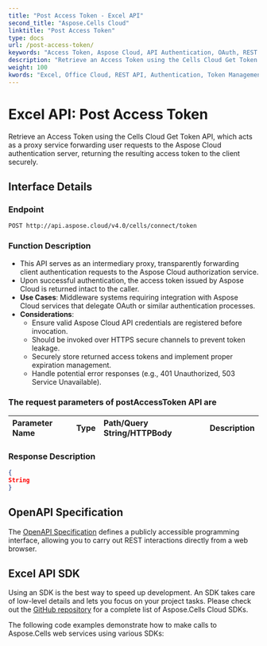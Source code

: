 ```yaml
---
title: "Post Access Token - Excel API"
second_title: "Aspose.Cells Cloud"
linktitle: "Post Access Token"
type: docs
url: /post-access-token/
keywords: "Access Token, Aspose Cloud, API Authentication, OAuth, REST API, Excel, Office Cloud, Token Management"
description: "Retrieve an Access Token using the Cells Cloud Get Token API, which acts as a proxy service forwarding user requests to the Aspose Cloud authentication server, and returns the resulting access token to the client securely."
weight: 100
kwords: "Excel, Office Cloud, REST API, Authentication, Token Management, Middleware Integration, Secure API, Aspose Cloud"
---
```


# **Excel API: Post Access Token**

Retrieve an Access Token using the Cells Cloud Get Token API, which acts as a proxy service forwarding user requests to the Aspose Cloud authentication server, returning the resulting access token to the client securely.

## **Interface Details**

### **Endpoint**

```
POST http://api.aspose.cloud/v4.0/cells/connect/token
```

### **Function Description**

- This API serves as an intermediary proxy, transparently forwarding client authentication requests to the Aspose Cloud authorization service.
- Upon successful authentication, the access token issued by Aspose Cloud is returned intact to the caller.
- **Use Cases**: Middleware systems requiring integration with Aspose Cloud services that delegate OAuth or similar authentication processes.
- **Considerations**:
  - Ensure valid Aspose Cloud API credentials are registered before invocation.
  - Should be invoked over HTTPS secure channels to prevent token leakage.
  - Securely store returned access tokens and implement proper expiration management.
  - Handle potential error responses (e.g., 401 Unauthorized, 503 Service Unavailable).

### The request parameters of **postAccessToken** API are

| Parameter Name | Type | Path/Query String/HTTPBody | Description |
| :- | :- | :- |:- |

### **Response Description**

```json
{
String
}
```

## OpenAPI Specification

The [OpenAPI Specification](https://reference.aspose.cloud/cells/#/CellsAuthorityController/PostAccessToken) defines a publicly accessible programming interface, allowing you to carry out REST interactions directly from a web browser.

## Excel API SDK

Using an SDK is the best way to speed up development. An SDK takes care of low-level details and lets you focus on your project tasks. Please check out the [GitHub repository](https://github.com/aspose-cells-cloud) for a complete list of Aspose.Cells Cloud SDKs.

The following code examples demonstrate how to make calls to Aspose.Cells web services using various SDKs:
